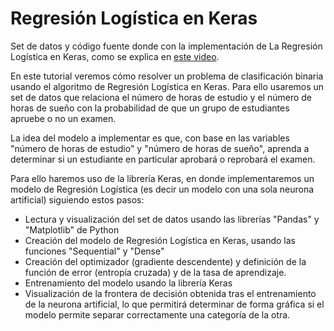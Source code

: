 # Regresión Logística en Keras

Set de datos y código fuente donde con la implementación de La Regresión Logística en Keras, como se explica en [este video](https://youtu.be/jv44zMWc4nM).

En este tutorial veremos cómo resolver un problema de clasificación binaria usando el algoritmo de Regresión Logística en Keras. Para ello usaremos un set de datos que relaciona el número de horas de estudio y el número de horas de sueño con la probabilidad de que un grupo de estudiantes apruebe o no un examen.

La idea del modelo a implementar es que, con base en las variables "número de horas de estudio" y "número de horas de sueño", aprenda a determinar si un estudiante en particular aprobará o reprobará el examen.

Para ello haremos uso de la librería Keras, en donde implementaremos un modelo de Regresión Logística (es decir un modelo con una sola neurona artificial) siguiendo estos pasos:

- Lectura y visualización del set de datos usando las librerías "Pandas" y "Matplotlib" de Python
- Creación del modelo de Regresión Logística en Keras, usando las funciones "Sequential" y "Dense"
- Creación del optimizador (gradiente descendente) y definición de la función de error (entropía cruzada) y de la tasa de aprendizaje.
- Entrenamiento del modelo usando la librería Keras
- Visualización de la frontera de decisión obtenida tras el entrenamiento de la neurona artificial, lo que permitirá determinar de forma gráfica si el modelo permite separar correctamente una categoría de la otra.
